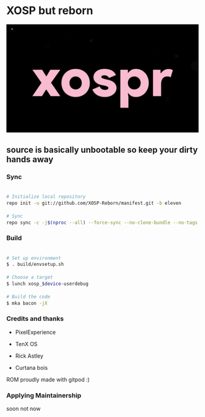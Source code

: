 # XOSP but reborn #

<p align="center">
 <img src="https://github.com/XOSP-Reborn/manifest/blob/eleven/banner.jpg" > 
</p>

## source is basically unbootable so keep your dirty hands away ##

### Sync ###

```bash

# Initialize local repository
repo init -u git://github.com/XOSP-Reborn/manifest.git -b eleven

# Sync
repo sync -c -j$(nproc --all) --force-sync --no-clone-bundle --no-tags
```

### Build ###

```bash

# Set up environment
$ . build/envsetup.sh

# Choose a target
$ lunch xosp_$device-userdebug

# Build the code
$ mka bacon -jX
```

### Credits and thanks ### 

- PixelExperience

- TenX OS

- Rick Astley

- Curtana bois

ROM proudly made with gitpod :)


### Applying Maintainership ###

soon not now
